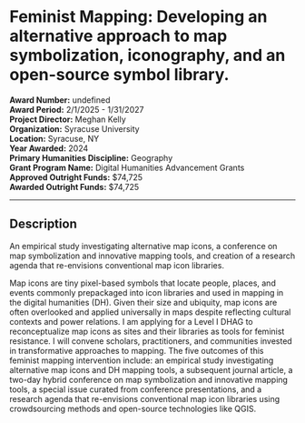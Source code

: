 
# Feminist Mapping: Developing an alternative approach to map symbolization, iconography, and an open-source symbol library.

**Award Number:** undefined  
**Award Period:** 2/1/2025 - 1/31/2027  
**Project Director:** Meghan  Kelly  
**Organization:** Syracuse University  
**Location:** Syracuse, NY  
**Year Awarded:** 2024  
**Primary Humanities Discipline:** Geography  
**Grant Program Name:** Digital Humanities Advancement Grants  
**Approved Outright Funds:** $74,725  
**Awarded Outright Funds:** $74,725  

---

## Description

<p>An empirical study investigating alternative map icons, a conference on map symbolization and innovative mapping tools, and creation of a research agenda that re-envisions conventional map icon libraries. </p>
<p>Map icons are tiny pixel-based symbols that locate people, places, and events commonly prepackaged into icon libraries and used in mapping in the digital humanities (DH). Given their size and ubiquity, map icons are often overlooked and applied universally in maps despite reflecting cultural contexts and power relations. I am applying for a Level I DHAG to reconceptualize map icons as sites and their libraries as tools for feminist resistance. I will convene scholars, practitioners, and communities invested in transformative approaches to mapping. The five outcomes of this feminist mapping intervention include: an empirical study investigating alternative map icons and DH mapping tools, a subsequent journal article, a two-day hybrid conference on map symbolization and innovative mapping tools, a special issue curated from conference presentations, and a research agenda that re-envisions conventional map icon libraries using crowdsourcing methods and open-source technologies like QGIS.</p>
